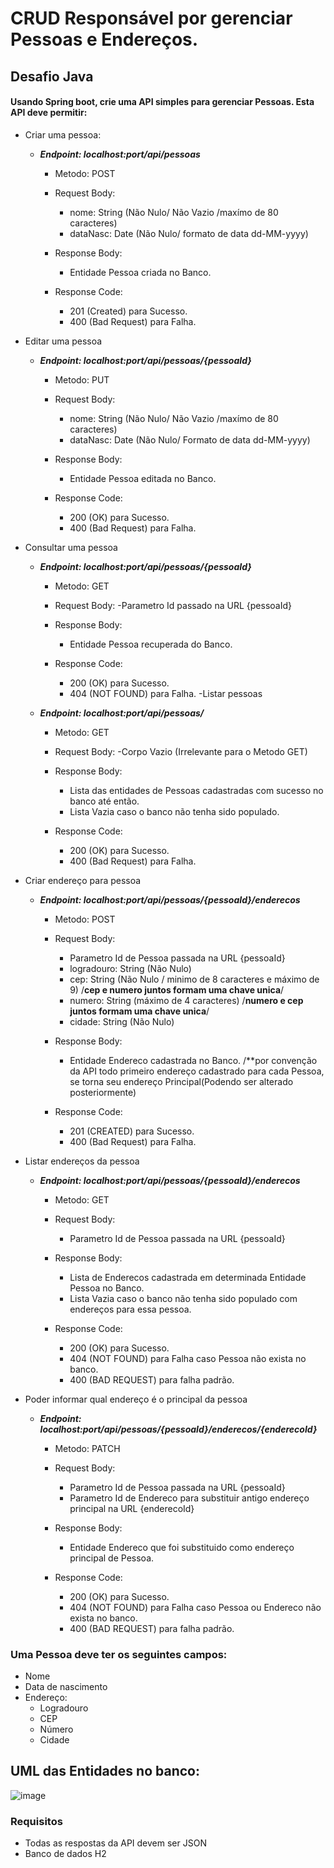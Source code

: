 # CRUD Responsável por gerenciar Pessoas e Endereços.


## Desafio Java

#### Usando Spring boot, crie uma API simples para gerenciar Pessoas. Esta API deve permitir:
- Criar uma pessoa:
  - ***Endpoint: localhost:port/api/pessoas*** 
    
    - Metodo: POST
    
    - Request Body: 
        - nome: String (Não Nulo/ Não Vazio /maxímo de 80 caracteres)
        - dataNasc: Date (Não Nulo/ formato de data dd-MM-yyyy)
    - Response Body:
        - Entidade Pessoa criada no Banco. 
    - Response Code:
        - 201 (Created) para Sucesso.
        - 400 (Bad Request) para Falha.
- Editar uma pessoa
  - ***Endpoint: localhost:port/api/pessoas/{pessoaId}***
    
    - Metodo: PUT
    
    - Request Body: 
        - nome: String (Não Nulo/ Não Vazio /maxímo de 80 caracteres)
        - dataNasc: Date (Não Nulo/ Formato de data dd-MM-yyyy)
    - Response Body:
        - Entidade Pessoa editada no Banco. 
    - Response Code:
        - 200 (OK) para Sucesso.
        - 400 (Bad Request) para Falha.
- Consultar uma pessoa
  - ***Endpoint: localhost:port/api/pessoas/{pessoaId}***
    
    - Metodo: GET
    
    - Request Body: 
        -Parametro Id passado na URL {pessoaId}
    - Response Body:
        - Entidade Pessoa recuperada do Banco. 
    - Response Code:
        - 200 (OK) para Sucesso.
        - 404 (NOT FOUND) para Falha.
-Listar pessoas
  - ***Endpoint: localhost:port/api/pessoas/***
    
    - Metodo: GET
    
    - Request Body: 
        -Corpo Vazio (Irrelevante para o Metodo GET) 
    - Response Body:
        - Lista das entidades de Pessoas cadastradas com sucesso no banco até então.
        - Lista Vazia caso o banco não tenha sido populado.
    - Response Code:
        - 200 (OK) para Sucesso.
        - 400 (Bad Request) para Falha.
- Criar endereço para pessoa
  - ***Endpoint: localhost:port/api/pessoas/{pessoaId}/enderecos***
    
    - Metodo: POST
    
    - Request Body: 
        - Parametro Id de Pessoa passada na URL {pessoaId}
        - logradouro: String (Não Nulo) 
        - cep: String (Não Nulo / minimo de 8 caracteres e máximo de 9)  /**cep e numero juntos formam uma chave unica**/
        - numero: String (máximo de 4 caracteres)  /**numero e cep juntos formam uma chave unica**/
        - cidade: String (Não Nulo) 
    - Response Body:
        - Entidade Endereco cadastrada no Banco. /**por convenção da API todo primeiro endereço cadastrado para cada Pessoa, se torna seu endereço Principal(Podendo ser alterado posteriormente)
  
  
    - Response Code:
        - 201 (CREATED) para Sucesso.
        - 400 (Bad Request) para Falha.
- Listar endereços da pessoa
  - ***Endpoint: localhost:port/api/pessoas/{pessoaId}/enderecos***
    
    - Metodo: GET
    
    - Request Body: 
        - Parametro Id de Pessoa passada na URL {pessoaId}
    - Response Body:
        - Lista de Enderecos  cadastrada em determinada Entidade Pessoa no Banco. 
        - Lista Vazia caso o banco não tenha sido populado com endereços para essa pessoa. 
    - Response Code:
         - 200 (OK) para Sucesso.
         - 404 (NOT FOUND) para Falha caso Pessoa não exista no banco.
         - 400 (BAD REQUEST) para falha padrão.
         
         
- Poder informar qual endereço é o principal da pessoa
  - ***Endpoint: localhost:port/api/pessoas/{pessoaId}/enderecos/{enderecoId}***
    
    - Metodo: PATCH
    
    - Request Body: 
        - Parametro Id de Pessoa passada na URL {pessoaId} 
        - Parametro Id de Endereco para substituir antigo endereço principal na URL {enderecoId} 
    - Response Body:
        - Entidade Endereco que foi substituido como endereço principal de Pessoa. 
    - Response Code:
         - 200 (OK) para Sucesso.
         - 404 (NOT FOUND) para Falha caso Pessoa ou Endereco não exista no banco.
         - 400 (BAD REQUEST) para falha padrão.

### Uma Pessoa deve ter os seguintes campos:
- Nome
- Data de nascimento
- Endereço:
  - Logradouro
  - CEP
  - Número
  - Cidade

## UML das Entidades no banco: 
![image](https://user-images.githubusercontent.com/77293081/211125118-47b8174e-2684-4eb1-b0be-b0e7106ca4e0.png)


### Requisitos
- Todas as respostas da API devem ser JSON
- Banco de dados H2
